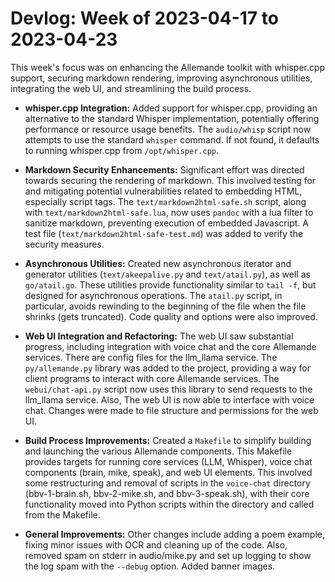 # Devlog: Week of 2023-04-17 to 2023-04-23

This week's focus was on enhancing the Allemande toolkit with whisper.cpp support, securing markdown rendering, improving asynchronous utilities, integrating the web UI, and streamlining the build process.

*   **whisper.cpp Integration:**  Added support for whisper.cpp, providing an alternative to the standard Whisper implementation, potentially offering performance or resource usage benefits. The `audio/whisp` script now attempts to use the standard `whisper` command. If not found, it defaults to running whisper.cpp from `/opt/whisper.cpp`.

*   **Markdown Security Enhancements:**  Significant effort was directed towards securing the rendering of markdown. This involved testing for and mitigating potential vulnerabilities related to embedding HTML, especially script tags. The `text/markdown2html-safe.sh` script, along with `text/markdown2html-safe.lua`, now uses `pandoc` with a lua filter to sanitize markdown, preventing execution of embedded Javascript. A test file (`text/markdown2html-safe-test.md`) was added to verify the security measures.

*   **Asynchronous Utilities:** Created new asynchronous iterator and generator utilities (`text/akeepalive.py` and `text/atail.py`), as well as `go/atail.go`. These utilities provide functionality similar to `tail -f`, but designed for asynchronous operations.  The `atail.py` script, in particular, avoids rewinding to the beginning of the file when the file shrinks (gets truncated). Code quality and options were also improved.

*   **Web UI Integration and Refactoring:** The web UI saw substantial progress, including integration with voice chat and the core Allemande services. There are config files for the llm_llama service. The `py/allemande.py` library was added to the project, providing a way for client programs to interact with core Allemande services. The `webui/chat-api.py` script now uses this library to send requests to the llm_llama service. Also, The web UI is now able to interface with voice chat. Changes were made to file structure and permissions for the web UI.

*   **Build Process Improvements:** Created a `Makefile` to simplify building and launching the various Allemande components.  This Makefile provides targets for running core services (LLM, Whisper), voice chat components (brain, mike, speak), and web UI elements. This involved some restructuring and removal of scripts in the `voice-chat` directory (bbv-1-brain.sh, bbv-2-mike.sh, and bbv-3-speak.sh), with their core functionality moved into Python scripts within the directory and called from the Makefile.

*   **General Improvements:** Other changes include adding a poem example, fixing minor issues with OCR and cleaning up of the code. Also, removed spam on stderr in audio/mike.py and set up logging to show the log spam with the `--debug` option. Added banner images.
